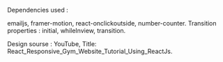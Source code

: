 Dependencies used :

emailjs, framer-motion, react-onclickoutside, number-counter.
Transition properties : initial, whileInview, transition.

Design sourse : YouTube,
Title: React_Responsive_Gym_Website_Tutorial_Using_ReactJs.
